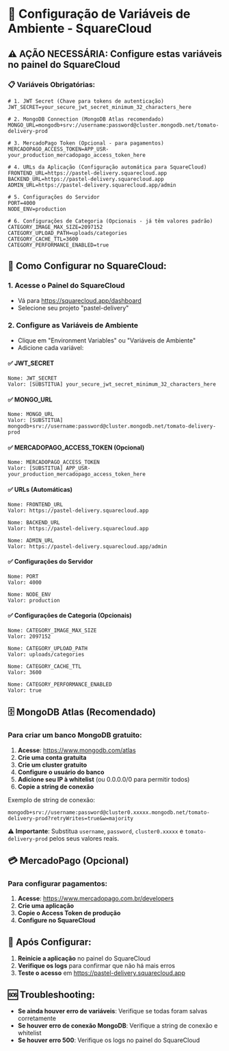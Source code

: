 # 🔧 Configuração de Variáveis de Ambiente - SquareCloud

## ⚠️ AÇÃO NECESSÁRIA: Configure estas variáveis no painel do SquareCloud

### 📋 Variáveis Obrigatórias:

```env
# 1. JWT Secret (Chave para tokens de autenticação)
JWT_SECRET=your_secure_jwt_secret_minimum_32_characters_here

# 2. MongoDB Connection (MongoDB Atlas recomendado)
MONGO_URL=mongodb+srv://username:password@cluster.mongodb.net/tomato-delivery-prod

# 3. MercadoPago Token (Opcional - para pagamentos)
MERCADOPAGO_ACCESS_TOKEN=APP_USR-your_production_mercadopago_access_token_here

# 4. URLs da Aplicação (Configuração automática para SquareCloud)
FRONTEND_URL=https://pastel-delivery.squarecloud.app
BACKEND_URL=https://pastel-delivery.squarecloud.app
ADMIN_URL=https://pastel-delivery.squarecloud.app/admin

# 5. Configurações do Servidor
PORT=4000
NODE_ENV=production

# 6. Configurações de Categoria (Opcionais - já têm valores padrão)
CATEGORY_IMAGE_MAX_SIZE=2097152
CATEGORY_UPLOAD_PATH=uploads/categories
CATEGORY_CACHE_TTL=3600
CATEGORY_PERFORMANCE_ENABLED=true
```

## 🎯 Como Configurar no SquareCloud:

### 1. **Acesse o Painel do SquareCloud**
   - Vá para https://squarecloud.app/dashboard
   - Selecione seu projeto "pastel-delivery"

### 2. **Configure as Variáveis de Ambiente**
   - Clique em "Environment Variables" ou "Variáveis de Ambiente"
   - Adicione cada variável:

#### ✅ JWT_SECRET
```
Nome: JWT_SECRET
Valor: [SUBSTITUA] your_secure_jwt_secret_minimum_32_characters_here
```

#### ✅ MONGO_URL
```
Nome: MONGO_URL
Valor: [SUBSTITUA] mongodb+srv://username:password@cluster.mongodb.net/tomato-delivery-prod
```

#### ✅ MERCADOPAGO_ACCESS_TOKEN (Opcional)
```
Nome: MERCADOPAGO_ACCESS_TOKEN
Valor: [SUBSTITUA] APP_USR-your_production_mercadopago_access_token_here
```

#### ✅ URLs (Automáticas)
```
Nome: FRONTEND_URL
Valor: https://pastel-delivery.squarecloud.app

Nome: BACKEND_URL
Valor: https://pastel-delivery.squarecloud.app

Nome: ADMIN_URL
Valor: https://pastel-delivery.squarecloud.app/admin
```

#### ✅ Configurações do Servidor
```
Nome: PORT
Valor: 4000

Nome: NODE_ENV
Valor: production
```

#### ✅ Configurações de Categoria (Opcionais)
```
Nome: CATEGORY_IMAGE_MAX_SIZE
Valor: 2097152

Nome: CATEGORY_UPLOAD_PATH
Valor: uploads/categories

Nome: CATEGORY_CACHE_TTL
Valor: 3600

Nome: CATEGORY_PERFORMANCE_ENABLED
Valor: true
```

## 🗄️ MongoDB Atlas (Recomendado)

### Para criar um banco MongoDB gratuito:

1. **Acesse**: https://www.mongodb.com/atlas
2. **Crie uma conta gratuita**
3. **Crie um cluster gratuito**
4. **Configure o usuário do banco**
5. **Adicione seu IP à whitelist** (ou 0.0.0.0/0 para permitir todos)
6. **Copie a string de conexão**

Exemplo de string de conexão:
```
mongodb+srv://username:password@cluster0.xxxxx.mongodb.net/tomato-delivery-prod?retryWrites=true&w=majority
```

⚠️ **Importante**: Substitua `username`, `password`, `cluster0.xxxxx` e `tomato-delivery-prod` pelos seus valores reais.

## 💳 MercadoPago (Opcional)

### Para configurar pagamentos:

1. **Acesse**: https://www.mercadopago.com.br/developers
2. **Crie uma aplicação**
3. **Copie o Access Token de produção**
4. **Configure no SquareCloud**

## 🔄 Após Configurar:

1. **Reinicie a aplicação** no painel do SquareCloud
2. **Verifique os logs** para confirmar que não há mais erros
3. **Teste o acesso** em https://pastel-delivery.squarecloud.app

## 🆘 Troubleshooting:

- **Se ainda houver erro de variáveis**: Verifique se todas foram salvas corretamente
- **Se houver erro de conexão MongoDB**: Verifique a string de conexão e whitelist
- **Se houver erro 500**: Verifique os logs no painel do SquareCloud